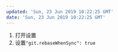 ```yaml
---
updated: 'Sun, 23 Jun 2019 10:22:25 GMT'
date: 'Sun, 23 Jun 2019 10:22:25 GMT'
---
```


1.  打开设置
2.  设置`"git.rebaseWhenSync": true`
